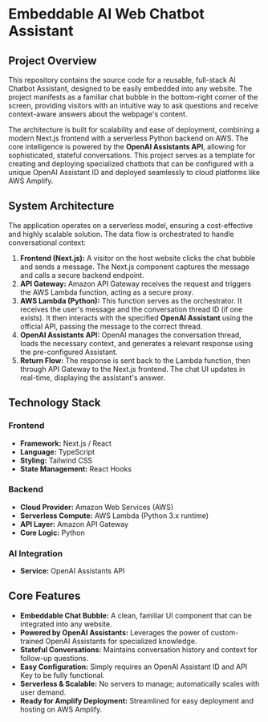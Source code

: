 # Embeddable AI Web Chatbot Assistant

## Project Overview

This repository contains the source code for a reusable, full-stack AI Chatbot Assistant, designed to be easily embedded into any website. The project manifests as a familiar chat bubble in the bottom-right corner of the screen, providing visitors with an intuitive way to ask questions and receive context-aware answers about the webpage's content.

The architecture is built for scalability and ease of deployment, combining a modern Next.js frontend with a serverless Python backend on AWS. The core intelligence is powered by the **OpenAI Assistants API**, allowing for sophisticated, stateful conversations. This project serves as a template for creating and deploying specialized chatbots that can be configured with a unique OpenAI Assistant ID and deployed seamlessly to cloud platforms like AWS Amplify.

## System Architecture

The application operates on a serverless model, ensuring a cost-effective and highly scalable solution. The data flow is orchestrated to handle conversational context:

1.  **Frontend (Next.js):** A visitor on the host website clicks the chat bubble and sends a message. The Next.js component captures the message and calls a secure backend endpoint.
2.  **API Gateway:** Amazon API Gateway receives the request and triggers the AWS Lambda function, acting as a secure proxy.
3.  **AWS Lambda (Python):** This function serves as the orchestrator. It receives the user's message and the conversation thread ID (if one exists). It then interacts with the specified **OpenAI Assistant** using the official API, passing the message to the correct thread.
4.  **OpenAI Assistants API:** OpenAI manages the conversation thread, loads the necessary context, and generates a relevant response using the pre-configured Assistant.
5.  **Return Flow:** The response is sent back to the Lambda function, then through API Gateway to the Next.js frontend. The chat UI updates in real-time, displaying the assistant's answer.

## Technology Stack

### Frontend

  * **Framework:** Next.js / React
  * **Language:** TypeScript
  * **Styling:** Tailwind CSS
  * **State Management:** React Hooks

### Backend

  * **Cloud Provider:** Amazon Web Services (AWS)
  * **Serverless Compute:** AWS Lambda (Python 3.x runtime)
  * **API Layer:** Amazon API Gateway
  * **Core Logic:** Python

### AI Integration

  * **Service:** OpenAI Assistants API

## Core Features

  * **Embeddable Chat Bubble:** A clean, familiar UI component that can be integrated into any website.
  * **Powered by OpenAI Assistants:** Leverages the power of custom-trained OpenAI Assistants for specialized knowledge.
  * **Stateful Conversations:** Maintains conversation history and context for follow-up questions.
  * **Easy Configuration:** Simply requires an OpenAI Assistant ID and API Key to be fully functional.
  * **Serverless & Scalable:** No servers to manage; automatically scales with user demand.
  * **Ready for Amplify Deployment:** Streamlined for easy deployment and hosting on AWS Amplify.


